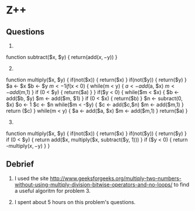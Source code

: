 # Z++

## Questions

1.
function subtract($x, $y)
{
    return(add($x, -$y))
}

2.
function multiply($x, $y)
{
    if(not($x))
    {
        return($x)
    }
    if(not($y))
    {
        return($y)
    }
    $a <- $x
    $b <- $y
    $m <- 1
    if($x < 0)
    {
        while(m < y)
        {
            $a <- add($a, $x)
            $m <- add($m,1)
        }
        if (0 < $y)
        {
            return($a)
        }
    }
    if($y < 0)
    {
        while($m < $x)
        {
            $b <- add($b, $y)
            $m <- add($m, $1)
        }
        if (0 < $x)
        {
            return($b)
        }
        $n <- subract(0, $x)
        $o <- 1
        $c <- $n
        while($m < -$y)
        {
            $c <- add($c,$n)
            $m <- add($m,1)
        }
        return ($c)
    }
    while(m < y)
    {
        $a <- add($a, $x)
        $m <- add($m,1)
    }
    return($a)
}

3.
function multiply($x, $y)
{
    if(not($x))
    {
        return($x)
    }
    if(not($y))
    {
        return($y)
    }
    if (0 < $y)
    {
        return add($x, multiply($x, subtract($y, 1)))
    }
    if ($y < 0)
    {
        return -multiply($x, -$y)
    }
}


## Debrief

1. I used the site http://www.geeksforgeeks.org/multiply-two-numbers-without-using-multiply-division-bitwise-operators-and-no-loops/
to find a useful algoritm for problem 3.

2. I spent about 5 hours on this problem's questions.
